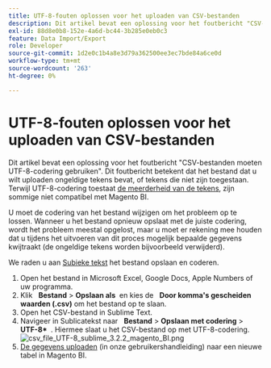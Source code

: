 ```yaml
---
title: UTF-8-fouten oplossen voor het uploaden van CSV-bestanden
description: Dit artikel bevat een oplossing voor het foutbericht "CSV-bestanden moeten UTF-8-codering gebruiken". Dit foutbericht betekent dat het bestand dat u wilt uploaden ongeldige tekens bevat, of tekens die niet zijn toegestaan. Hoewel UTF-8-codering [de meeste tekens] (https://www.fileformat.info/info/charset/UTF-8/list.htm) toestaat, zijn sommige niet compatibel met Magento BI.
exl-id: 88d8e0b8-152e-4a6d-bc44-3b285e0eb0c3
feature: Data Import/Export
role: Developer
source-git-commit: 1d2e0c1b4a8e3d79a362500ee3ec7bde84a6ce0d
workflow-type: tm+mt
source-wordcount: '263'
ht-degree: 0%

---
```


# UTF-8-fouten oplossen voor het uploaden van CSV-bestanden

Dit artikel bevat een oplossing voor het foutbericht &quot;CSV-bestanden moeten UTF-8-codering gebruiken&quot;. Dit foutbericht betekent dat het bestand dat u wilt uploaden ongeldige tekens bevat, of tekens die niet zijn toegestaan. Terwijl UTF-8-codering toestaat [de meerderheid van de tekens](https://www.fileformat.info/info/charset/UTF-8/list.htm), zijn sommige niet compatibel met Magento BI.

U moet de codering van het bestand wijzigen om het probleem op te lossen. Wanneer u het bestand opnieuw opslaat met de juiste codering, wordt het probleem meestal opgelost, maar u moet er rekening mee houden dat u tijdens het uitvoeren van dit proces mogelijk bepaalde gegevens kwijtraakt (de ongeldige tekens worden bijvoorbeeld verwijderd).

We raden u aan [Subieke tekst](https://www.sublimetext.com/2) het bestand opslaan en coderen.

1. Open het bestand in Microsoft Excel, Google Docs, Apple Numbers of uw programma.
1. Klik &#x200B; &#x200B; **Bestand** > **Opslaan als** &#x200B; &#x200B; en kies de &#x200B; &#x200B; **Door komma&#39;s gescheiden waarden (.csv)** om het bestand op te slaan.
1. Open het CSV-bestand in Sublime Text.
1. Navigeer in Sublicatekst naar &#x200B; &#x200B; **Bestand** > **Opslaan met codering** > **UTF-8\* &#x200B;** . Hiermee slaat u het CSV-bestand op met UTF-8-codering.    ![csv_file_UTF-8_sublime_3.2.2_magento_BI.png](assets/csv_file_UTF-8_sublime_3.2.2_magento_BI.png)
1. [De gegevens uploaden](https://docs.magento.com/mbi/data-analyst/importing-data/connecting-data/using-file-uploader.html) (in onze gebruikershandleiding) naar een nieuwe tabel in Magento BI.

